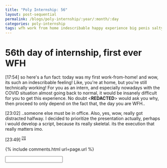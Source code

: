 ```yaml
---
title: "Poly Internship: 56"
layout: post-sequential
permalink: /blogs/poly-internship/:year/:month/:day
categories: poly-internship
tags: wfh work from home indescribable happy experience big penis salty
---
```

# 56th day of internship, first ever WFH

<span class="timestamp">[17:54]</span> so here's a fun fact: today was my first work-from-home! and wow, its such an indescribable feeling! Like, you're at home, but you're still technically working! For you as an intern, and especially nowadays with the COVID situation almost going back to normal, it would be insanely difficult for you to get this experience. No doubt <span class='disable-selection' ondblclick="this.innerHTML='Mr Alan'">&lt;<b>REDACTED</b>&gt;</span> would ask you why, then proceed to only depend on the fact that, the day you are WFH..

<span class="timestamp">[23:02]</span> ..someone else must be in office. Also, yes, wow, really got distracted halfway. I decided to prioritize the presentation actually, perhaps i would develop a script, because its really skeletal. its the execution that really matters imo. 

<span class="timestamp">[23:49]</span> <sup><a href="#1">[1]</a></sup>

<!--

<span class='disable-selection' ondblclick="this.innerHTML=''">&lt;<b>REDACTED</b>&gt;</span>

-->
{% include comments.html url=page.url %}

<input id="password-input" type="password" class="text-secret" onkeyup="unlock()" autocomplete="off">

<span class="disable-selection" id="truth" style="display:none;">i'm salty over the fact that my hg leader only recognized recently that the fact that my internship limits my ability to prepare it. recently, like, last week. this is my last week. i feel so cheated. i feel like i bought a lap<br><br><sup href='1'>[1]</sup> i'm so emotionally gone and tired. it's not even the work. ugh. the world hurts, and no one understands.</span>

